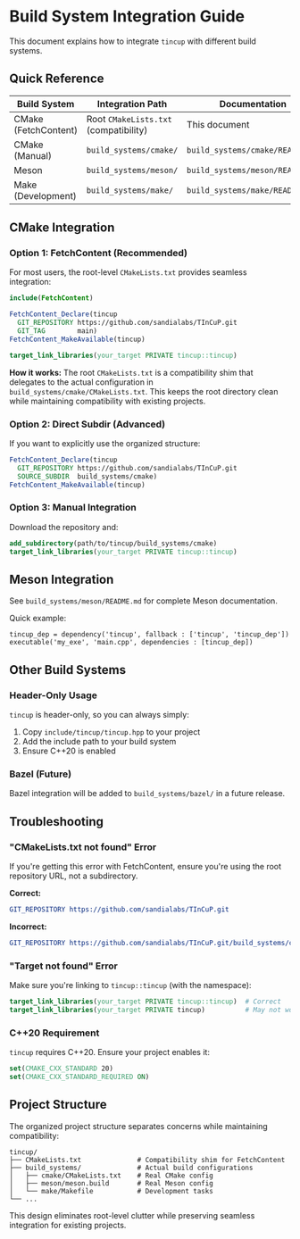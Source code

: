 # Build System Integration Guide

This document explains how to integrate `tincup` with different build systems.

## Quick Reference

| Build System | Integration Path | Documentation |
|--------------|------------------|---------------|
| CMake (FetchContent) | Root `CMakeLists.txt` (compatibility) | This document |
| CMake (Manual) | `build_systems/cmake/` | `build_systems/cmake/README.md` |
| Meson | `build_systems/meson/` | `build_systems/meson/README.md` |
| Make (Development) | `build_systems/make/` | `build_systems/make/README.md` |

## CMake Integration

### Option 1: FetchContent (Recommended)

For most users, the root-level `CMakeLists.txt` provides seamless integration:

```cmake
include(FetchContent)

FetchContent_Declare(tincup
  GIT_REPOSITORY https://github.com/sandialabs/TInCuP.git
  GIT_TAG        main)
FetchContent_MakeAvailable(tincup)

target_link_libraries(your_target PRIVATE tincup::tincup)
```

**How it works:** The root `CMakeLists.txt` is a compatibility shim that delegates to the actual configuration in `build_systems/cmake/CMakeLists.txt`. This keeps the root directory clean while maintaining compatibility with existing projects.

### Option 2: Direct Subdir (Advanced)

If you want to explicitly use the organized structure:

```cmake
FetchContent_Declare(tincup
  GIT_REPOSITORY https://github.com/sandialabs/TInCuP.git
  SOURCE_SUBDIR  build_systems/cmake)
FetchContent_MakeAvailable(tincup)
```

### Option 3: Manual Integration

Download the repository and:

```cmake
add_subdirectory(path/to/tincup/build_systems/cmake)
target_link_libraries(your_target PRIVATE tincup::tincup)
```

## Meson Integration

See `build_systems/meson/README.md` for complete Meson documentation.

Quick example:
```meson
tincup_dep = dependency('tincup', fallback : ['tincup', 'tincup_dep'])
executable('my_exe', 'main.cpp', dependencies : [tincup_dep])
```

## Other Build Systems

### Header-Only Usage

`tincup` is header-only, so you can always simply:

1. Copy `include/tincup/tincup.hpp` to your project
2. Add the include path to your build system
3. Ensure C++20 is enabled

### Bazel (Future)

Bazel integration will be added to `build_systems/bazel/` in a future release.

## Troubleshooting

### "CMakeLists.txt not found" Error

If you're getting this error with FetchContent, ensure you're using the root repository URL, not a subdirectory.

**Correct:**
```cmake
GIT_REPOSITORY https://github.com/sandialabs/TInCuP.git
```

**Incorrect:**
```cmake
GIT_REPOSITORY https://github.com/sandialabs/TInCuP.git/build_systems/cmake
```

### "Target not found" Error

Make sure you're linking to `tincup::tincup` (with the namespace):

```cmake
target_link_libraries(your_target PRIVATE tincup::tincup)  # Correct
target_link_libraries(your_target PRIVATE tincup)          # May not work
```

### C++20 Requirement

`tincup` requires C++20. Ensure your project enables it:

```cmake
set(CMAKE_CXX_STANDARD 20)
set(CMAKE_CXX_STANDARD_REQUIRED ON)
```

## Project Structure

The organized project structure separates concerns while maintaining compatibility:

```
tincup/
├── CMakeLists.txt              # Compatibility shim for FetchContent
├── build_systems/              # Actual build configurations
│   ├── cmake/CMakeLists.txt    # Real CMake config
│   ├── meson/meson.build       # Real Meson config
│   └── make/Makefile           # Development tasks
└── ...
```

This design eliminates root-level clutter while preserving seamless integration for existing projects.
